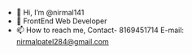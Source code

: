 - 👋 Hi, I’m @nirmal141
- 👀 FrontEnd Web Developer
- 📫 How to reach me, Contact- 8169451714 E-mail: nirmalpatel284@gmail.com



